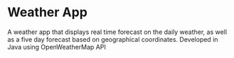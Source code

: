 # Weather App
A weather app that displays real time forecast on the daily weather, as well as a five day forecast based on geographical coordinates. Developed in Java using OpenWeatherMap API
